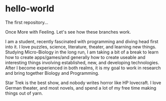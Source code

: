 # hello-world
The first repository...

Once More with Feeling. Let's see how these branches work.

I am a student, recently fascinated with programming and diving head first into it.
I love puzzles, science, literature, theater, and learning new things. 
Studying Micro-Biology in the long run, I am taking a bit of a break to learn how to create apps/games/and generally how to create useable and interesting things involving established, new, and developing technologies.
After I become experienced in both realms, it is my goal to work in research and bring together Biology and Programming.

Star Trek is the best show, and nobody writes horror like HP lovecraft. I love German theater, and most novels, and spend a lot of my free time making things out of yarn.
